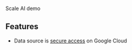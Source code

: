 Scale AI demo

## Features
- Data source is [secure access](https://scale.com/docs/uploading-data-to-scale) on Google Cloud
